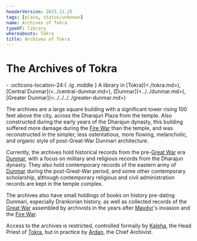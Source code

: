 ```yaml
---
headerVersion: 2023.11.25
tags: [place, status/unknown]
name: Archives of Tokra
typeOf: library
whereabouts: Tokra
title: Archives of Tokra
---
```

# The Archives of Tokra
<div class="grid cards ext-narrow-margin ext-one-column" markdown>
-    :octicons-location-24:{ .lg .middle } A library in [Tokra](<./tokra.md>), [Central Dunmar](<../central-dunmar.md>), [Dunmar](<../../dunmar.md>), [Greater Dunmar](<../../../../greater-dunmar.md>)  
</div>


The archives are a large square building with a significant tower rising 100 feet above the city, across the Dharajun Plaza from the temple. Also constructed during the early years of the Dharajun dynasty, this building suffered more damage during the [Fire War](<../../../../../../events/1500s/fire-war.md>) than the temple, and was reconstructed in the simpler, less ostentatious, more flowing, melancholic, and organic style of post-Great-War Dunmari architecture.

Currently, the archives hold historical records from the pre-[Great War](<../../../../../../events/1500s/great-war.md>) era [Dunmar](<../../dunmar.md>), with a focus on military and religious records from the Dharajun dynasty. They also hold contemporary records of the eastern army of [Dunmar](<../../dunmar.md>) during the post-Great-War period, and some other contemporary scholarship, although contemporary religious and civil administration records are kept in the temple complex.

The archives also have small holdings of books on history pre-dating Dunmari, especially Drankorian history, as well as collected records of the [Great War](<../../../../../../events/1500s/great-war.md>) assembled by archivists in the years after [Mavdyr](<../../../../../../people/historical-figures/mavdyr.md>)'s invasion and the [Fire War](<../../../../../../events/1500s/fire-war.md>).

Access to the archives is restricted, controlled formally by [Kaleha](<../../../../../../people/dunmari/kaleha.md>), the Head Priest of [Tokra](<./tokra.md>), but in practice by [Ardan](<../../../../../../people/dunmari/ardan.md>), the Chief Archivist. 

